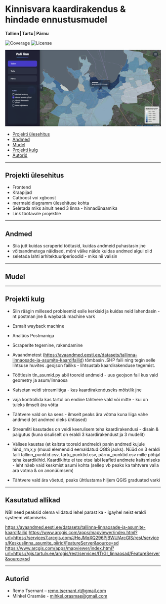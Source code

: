 # Kinnisvara kaardirakendus & hindade ennustusmudel
**Tallinn | Tartu | Pärnu**

![Coverage](https://img.shields.io/codecov/c/github/remots22/kinnisvaraveeb)
![License](https://img.shields.io/github/license/remots22/kinnisvaraveeb)

![Demo GIF](test.png)

- [Projekti ülesehitus](#projekti-ülesehitus)  
- [Andmed](#andmed)
- [Mudel](#mudel)
- [Projekti kulg](#projekti-kulg)      
- [Autorid](#autorid)

---

## Projekti ülesehitus

* Frontend 
* Kraapijad
* Catboost voi xgboost
* mermaid diagramm ülesehituse kohta
* Seletada miks ainult need 3 linna - hinnadünaamika
* Link töötavale projektile

---

## Andmed

* Siia jutt kuidas scraperid töötasid, kuidas andmeid puhastasin jne
* võltsandmetega näidised, mõni väike näide kuidas andmed algul olid
* seletada lahti arhitektuuriperioodid - miks nii valisin

---

## Mudel



---

## Projekti kulg

* Siin räägin millesed probleemid esile kerkisid ja kuidas neid lahendasin - nt postman jne & wayback machine vark

* Esmalt wayback machine
* Analüüs Postmaniga
* Scraperite tegemine, rakendamine
* Avaandmetest (https://avaandmed.eesti.ee/datasets/tallinna-linnaosade-ja-asumite-kaardifailid) tõmbasin .SHP faili ning tegin selle lihtsuse huvites .geojson failiks - lihtsustab kaardirakenduse tegemist.
* Töötlesin tln_asumid.py abil tooreid andmeid - uus geojson fail kus vaid geometry ja asum/linnaosa
* Katsetan veidi streamlitiga - kas kaardirakenduseks mõistlik jne
* vaja kontrollida kas tartul on endine tähtvere vald või mitte - kui on tuleks ilmselt ära võtta
* Tähtvere vald on ka sees - ilmselt peaks ära võtma kuna liiga vähe andmeid (et andmed oleks ühtlased)
* Streamliti kasutades on veidi keerulisem teha kaardirakendusi - disain & paigutus (kuna sisuliselt on eraldi 3 kaardirakendust ja 3 mudelit)
* Välises kaustas (et kaitsta tooreid andmeid) panin andmed kujule hind_rm,x,y (muud elemendid eemaldatud QGIS jaoks). Nüüd on 3 eraldi faili tallinn_punktid.csv, tartu_punktid.csv, pärnu_punktid.csv mille põhjal teha kaardikihid. Kaardikihte ei tee otse labi leafleti andmete kaitsmiseks - leht näeb vaid keskmist asumi kohta (sellep vb peaks ka tahtvere valla ara votma & on anonüümsem)
* Tähtvere vald ära võetud, peaks ühtlustama hiljem QGIS graduated varki


---
## Kasutatud allikad

NB! need peaksid olema viidatud lehel parast ka - igayhel neist eraldi systeem viitamiseks 

https://avaandmed.eesti.ee/datasets/tallinna-linnaosade-ja-asumite-kaardifailid
https://www.arcgis.com/apps/mapviewer/index.html?url=https://services7.arcgis.com/JHeJMqXQ296PjBWU/ArcGIS/rest/services/Keskuslinna_asumite_piirid/FeatureServer&source=sd
https://www.arcgis.com/apps/mapviewer/index.html?url=https://gis.tartulv.ee/arcgis/rest/services/IT/GI_linnaosad/FeatureServer&source=sd

---

## Autorid
* Remo Tsernant – <remo.tsernant.rt@gmail.com>  
* Mihkel Orasmäe - <mihkel.orasmae@gmail.com>

